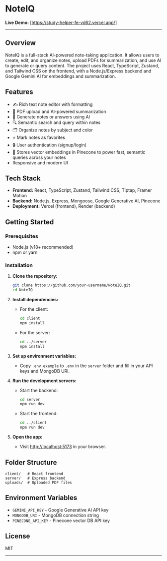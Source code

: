 # NoteIQ

**Live Demo:** [https://study-helper-fe-vd62.vercel.app/]

---

## Overview

NoteIQ is a full-stack AI-powered note-taking application. It allows users to create, edit, and organize notes, upload PDFs for summarization, and use AI to generate or query content. The project uses React, TypeScript, Zustand, and Tailwind CSS on the frontend, with a Node.js/Express backend and Google Gemini AI for embeddings and summarization.

## Features

- ✍️ Rich text note editor with formatting
- 📄 PDF upload and AI-powered summarization
- 🤖 Generate notes or answers using AI
- 🔍 Semantic search and query within notes
- 🗂 Organize notes by subject and color
- ⭐ Mark notes as favorites
- 🔒 User authentication (signup/login)
- 🧠 Stores vector embeddings in Pinecone to power fast, semantic queries across your notes
- Responsive and modern UI

## Tech Stack

- **Frontend:** React, TypeScript, Zustand, Tailwind CSS, Tiptap, Framer Motion
- **Backend:** Node.js, Express, Mongoose, Google Generative AI, Pinecone
- **Deployment:** Vercel (frontend), Render (backend)

## Getting Started

### Prerequisites

- Node.js (v18+ recommended)
- npm or yarn

### Installation

1. **Clone the repository:**
   ```sh
   git clone https://github.com/your-username/NoteIQ.git
   cd NoteIQ
   ```

2. **Install dependencies:**

   - For the client:
     ```sh
     cd client
     npm install
     ```

   - For the server:
     ```sh
     cd ../server
     npm install
     ```

3. **Set up environment variables:**

   - Copy `.env.example` to `.env` in the `server` folder and fill in your API keys and MongoDB URI.

4. **Run the development servers:**

   - Start the backend:
     ```sh
     cd server
     npm run dev
     ```

   - Start the frontend:
     ```sh
     cd ../client
     npm run dev
     ```

5. **Open the app:**
   - Visit [http://localhost:5173](http://localhost:5173) in your browser.

## Folder Structure

```
client/   # React frontend
server/   # Express backend
uploads/  # Uploaded PDF files
```

## Environment Variables

- `GEMINI_API_KEY` - Google Generative AI API key
- `MONGODB_URI` - MongoDB connection string
- `PINECONE_API_KEY` - Pinecone vector DB API key

## License

MIT

---

